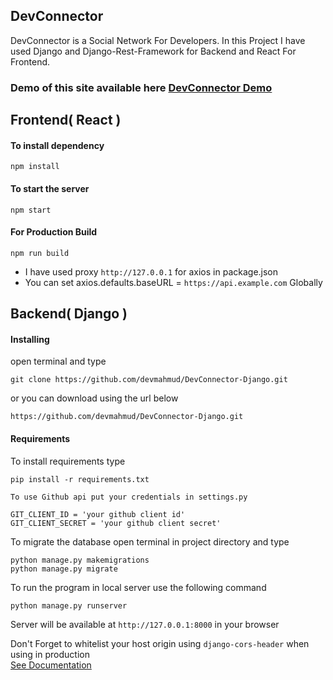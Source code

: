 ## DevConnector

DevConnector is a Social Network For Developers. In this Project I have used Django and Django-Rest-Framework for Backend and React For Frontend.

### Demo of this site available here [DevConnector Demo](https://devconn.netlify.com)

## Frontend( React )

#### To install dependency

```
npm install
```

#### To start the server

```
npm start
```

#### For Production Build

```
npm run build
```

- I have used proxy `http://127.0.0.1` for axios in package.json
- You can set axios.defaults.baseURL = `https://api.example.com` Globally

## Backend( Django )

#### Installing

open terminal and type

```
git clone https://github.com/devmahmud/DevConnector-Django.git
```

or you can download using the url below

```
https://github.com/devmahmud/DevConnector-Django.git
```

#### Requirements

To install requirements type

```
pip install -r requirements.txt
```

`To use Github api put your credentials in settings.py`

```
GIT_CLIENT_ID = 'your github client id'
GIT_CLIENT_SECRET = 'your github client secret'
```

To migrate the database open terminal in project directory and type

```
python manage.py makemigrations
python manage.py migrate
```

To run the program in local server use the following command

```
python manage.py runserver
```

Server will be available at `http://127.0.0.1:8000` in your browser

Don't Forget to whitelist your host origin using `django-cors-header` when using in production<br>
[See Documentation](https://pypi.org/project/django-cors-headers/)